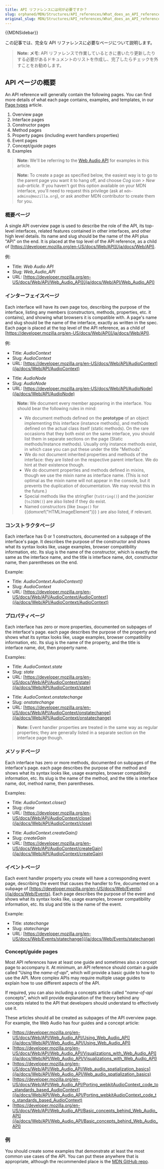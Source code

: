 ```yaml
---
title: API リファレンスには何が必要ですか？
slug: orphaned/MDN/Structures/API_references/What_does_an_API_reference_need
original_slug: MDN/Structures/API_references/What_does_an_API_reference_need
---
```

{{MDNSidebar}}

この記事では、完全な API リファレンスに必要なページについて説明します。

> **Note:** **メモ**: API リファレンスで作業しているときに書いたり更新したりする必要があるドキュメントのリストを作成し、完了したらチェックを外すことをお勧めします。

## API ページの概要

An API reference will generally contain the following pages. You can find more details of what each page contains, examples, and templates, in our [Page types](/ja/docs/MDN/Contribute/Structures/Page_types) article.

1.  Overview page
2.  Interface pages
3.  Constructor pages
4.  Method pages
5.  Property pages (including event handlers properties)
6.  Event pages
7.  Concept/guide pages
8.  Examples

> **Note:** We'll be referring to the [Web Audio API](/ja/docs/Web/API/Web_Audio_API) for examples in this article.

> **Note:** To create a page as specified below, the easiest way is to go to the parent page you want it to hang off, and choose _Cog icon > New sub-article_. If you haven't got this option available on your MDN interface, you'll need to request this privilege (ask at `mdn-admins@mozilla.org`), or ask another MDN contributor to create them for you.

### 概要ページ

A single API overview page is used to describe the role of the API, its top-level interfaces, related features contained in other interfaces, and other high level details. Its name and slug should be the name of the API plus "API" on the end. It is placed at the top level of the API reference, as a child of [https://developer.mozilla.org/en-US/docs/Web/API](/ja/docs/Web/API).

例:

- Title: _Web Audio API_
- Slug: _Web_Audio_API_
- URL: [https://developer.mozilla.org/en-US/docs/Web/API/Web_Audio_API](/ja/docs/Web/API/Web_Audio_API)

### インターフェイスページ

Each interface will have its own page too, describing the purpose of the interface, listing any members (constructors, methods, properties, etc. it contains), and showing what browsers it is compatible with. A page's name and slug should be the name of the interface, exactly as written in the spec. Each page is placed at the top level of the API reference, as a child of [https://developer.mozilla.org/en-US/docs/Web/API](/ja/docs/Web/API).

例:

- Title: _AudioContext_
- Slug: _AudioContext_
- URL: [https://developer.mozilla.org/en-US/docs/Web/API/AudioContext](/ja/docs/Web/API/AudioContext)

<!---->

- Title: _AudioNode_
- Slug: _AudioNode_
- URL: [https://developer.mozilla.org/en-US/docs/Web/API/AudioNode](/ja/docs/Web/API/AudioNode)

> **Note:** We document every member appearing in the interface. You should bear the following rules in mind:
>
> - We document methods defined on the **prototype** of an object implementing this interface (instance methods), and methods defined on the actual class itself (static methods). On the rare occasions that they both exist on the same interface, you should list them in separate sections on the page (Static methods/Instance methods). Usually only instance methods exist, in which case you can put these under the title "Methods".
> - We do not document inherited properties and methods of the interface: they are listed on the respective parent interface. We do hint at their existence though.
> - We do document properties and methods defined in mixins, though we use the mixin name as interface name. (This is not optimal as the mixin name will not appear in the console, but it prevents the duplication of documentation. We may revisit this in the future.)
> - Special methods like the stringfier (`toString()`) and the jsonizier (`toJSON()`) are also listed if they do exist.
> - Named constructors (like `Image()` for {{domxref("HTMLImageElement")}} ) are also listed, if relevant.

### コンストラクタページ

Each interface has 0 or 1 constructors, documented on a subpage of the interface's page. It describes the purpose of the constructor and shows what its syntax looks like, usage examples, browser compatibility information, etc. Its slug is the name of the constructor, which is exactly the same as the interface name, and the title is interface name, dot, constructor name, then parentheses on the end.

Example:

- Title: _AudioContext.AudioContext()_
- Slug: _AudioContext_
- URL: [https://developer.mozilla.org/en-US/docs/Web/API/AudioContext/AudioContext](/ja/docs/Web/API/AudioContext/AudioContext)

### プロパティページ

Each interface has zero or more properties, documented on subpages of the interface's page. each page describes the purpose of the property and shows what its syntax looks like, usage examples, browser compatibility information, etc. Its slug is the name of the property, and the title is interface name, dot, then property name.

Examples:

- Title: _AudioContext.state_
- Slug: _state_
- URL: [https://developer.mozilla.org/en-US/docs/Web/API/AudioContext/state](/ja/docs/Web/API/AudioContext/state)

<!---->

- Title: _AudioContext.onstatechange_
- Slug: _onstatechange_
- URL: [https://developer.mozilla.org/en-US/docs/Web/API/AudioContext/onstatechange](/ja/docs/Web/API/AudioContext/onstatechange)

> **Note:** Event handler properties are treated in the same way as regular properties; they are generally listed in a separate section on the interface page though.

### メソッドページ

Each interface has zero or more methods, documented on subpages of the interface's page. each page describes the purpose of the method and shows what its syntax looks like, usage examples, browser compatibility information, etc. Its slug is the name of the method, and the title is interface name, dot, method name, then parentheses.

Examples:

- Title: _AudioContext.close()_
- Slug: _close_
- URL: [https://developer.mozilla.org/en-US/docs/Web/API/AudioContext/close](/ja/docs/Web/API/AudioContext/close)

<!---->

- Title: _AudioContext.createGain()_
- Slug: _createGain_
- URL: [https://developer.mozilla.org/en-US/docs/Web/API/AudioContext/createGain](/ja/docs/Web/API/AudioContext/createGain)

### イベントページ

Each event handler property you create will have a corresponding event page, describing the event that causes the handler to fire, documented on a subpage of [https://developer.mozilla.org/en-US/docs/Web/Events](/ja/docs/Web/Events). Each page describes the purpose of the event and shows what its syntax looks like, usage examples, browser compatibility information, etc. Its slug and title is the name of the event.

Example:

- Title: _statechange_
- Slug: _statechange_
- URL: [https://developer.mozilla.org/en-US/docs/Web/Events/statechange](/ja/docs/Web/Events/statechange)

### Concept/guide pages

Most API references have at least one guide and sometimes also a concept page to accompany it. At minimum, an API reference should contain a guide called "Using the _name-of-api_", which will provide a basic guide to how to use the API. More complex APIs may require multiple usage guides to explain how to use different aspects of the API.

If required, you can also including a concepts article called "_name-of-api_ concepts", which will provide explanation of the theory behind any concepts related to the API that developers should understand to effectively use it.

These articles should all be created as subpages of the API overview page. For example, the Web Audio has four guides and a concept article:

- [https://developer.mozilla.org/en-US/docs/Web/API/Web_Audio_API/Using_Web_Audio_API](/ja/docs/Web/API/Web_Audio_API/Using_Web_Audio_API)
- [https://developer.mozilla.org/en-US/docs/Web/API/Web_Audio_API/Visualizations_with_Web_Audio_API](/ja/docs/Web/API/Web_Audio_API/Visualizations_with_Web_Audio_API)
- [https://developer.mozilla.org/en-US/docs/Web/API/Web_Audio_API/Web_audio_spatialization_basics](/ja/docs/Web/API/Web_Audio_API/Web_audio_spatialization_basics)
- [https://developer.mozilla.org/en-US/docs/Web/API/Web_Audio_API/Porting_webkitAudioContext_code_to_standards_based_AudioContext](/ja/docs/Web/API/Web_Audio_API/Porting_webkitAudioContext_code_to_standards_based_AudioContext)
- [https://developer.mozilla.org/en-US/docs/Web/API/Web_Audio_API/Basic_concepts_behind_Web_Audio_API](/ja/docs/Web/API/Web_Audio_API/Basic_concepts_behind_Web_Audio_API)

### 例

You should create some examples that demonstrate at least the most common use cases of the API. You can put these anywhere that is appropriate, although the recommended place is the [MDN GitHub repo](https://github.com/mdn/).
